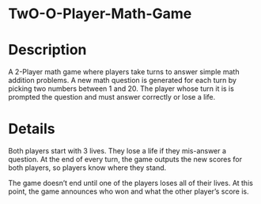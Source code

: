 # TwO-O-Player-Math-Game

# Description
A 2-Player math game where players take turns to answer simple math addition problems. A new math question is generated for each turn by picking two numbers between 1 and 20. The player whose turn it is is prompted the question and must answer correctly or lose a life.

# Details
Both players start with 3 lives. They lose a life if they mis-answer a question. At the end of every turn, the game outputs the new scores for both players, so players know where they stand.

The game doesn’t end until one of the players loses all of their lives. At this point, the game announces who won and what the other player’s score is.
